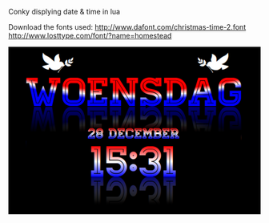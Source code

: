 Conky displying date & time in lua

Download the fonts used:
http://www.dafont.com/christmas-time-2.font
http://www.losttype.com/font/?name=homestead

![alt tag](https://raw.githubusercontent.com/wim66/conky-time-lua/master/conky-time-lua/preview.png)
